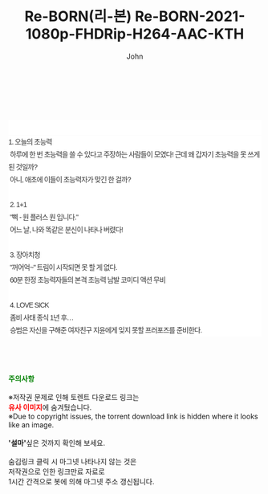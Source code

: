 ﻿---
layout: post
title:  "Re-BORN(리-본) Re-BORN-2021-1080p-FHDRip-H264-AAC-KTH"
author: John
categories: [ 영화 ]
tags: [  ]
image:  
description: "Re-BORN(리-본) Re-BORN-2021-1080p-FHDRip-H264-AAC-KTH torrent 정보 공유"
toc: true
toc_sticky: true
---

<br>
<div class="view-img">
<a class="view_image" href="https://torrentmobile59.com/bbs/view_image.php?fn=%2Fdata%2Ffile%2Fmovie%2F2345726642_bnjaZTgJ_6589b69ead6a70d333c24578c17f121694353238.jpg" target="_blank"><img alt="" class="img-tag" content="https://torrentmobile59.com/data/file/movie/2345726642_bnjaZTgJ_6589b69ead6a70d333c24578c17f121694353238.jpg" itemprop="image" src="https://torrentmobile59.com/data/file/movie/2345726642_bnjaZTgJ_6589b69ead6a70d333c24578c17f121694353238.jpg"/></a></div><div class="view-content" itemprop="description">
<p><br/></p><div class="title_area" style="margin:0px 0px 9px;padding:0px;list-style:none;font-size:12px;font-family:'나눔고딕', NanumGothic, '돋움', Dotum, Helvetica, 'AppleSDGothicNeo-Medium', AppleGothic, sans-serif;height:30px;float:none;background-color:rgb(255,255,255);"><h4 class="h_story" style="margin:5px 10px 0px 0px;padding:0px;list-style:none;font-size:12px;font-family:'돋움', sans-serif;height:18px;width:49px;background:url(&quot;https://ssl.pstatic.net/static/movie/2020/10/h_tx_sp5.png&quot;) no-repeat 0px -17px;float:left;"><strong class="blind" style="margin:0px;padding:0px;list-style:none;font-size:0px;font-family:inherit;color:inherit;width:1px;height:1px;line-height:0;">줄거리</strong></h4></div><p class="con_tx" style="margin-top:-7px;margin-bottom:-6px;list-style:none;font-size:14px;font-family:'나눔고딕', NanumGothic, '돋움', Dotum, Helvetica, 'AppleSDGothicNeo-Medium', AppleGothic, sans-serif;color:rgb(51,51,51);background-image:url(&quot;https://ssl.pstatic.net/static/movie/2014/01/blank.gif&quot;);letter-spacing:-1px;line-height:25px;background-color:rgb(255,255,255);">1. 오늘의 초능력<br style="list-style:none;font-size:12px;font-family:'돋움', sans-serif;color:rgb(0,0,0);"/> 하루에 한 번 초능력을 쓸 수 있다고 주장하는 사람들이 모였다! 근데 왜 갑자기 초능력을 못 쓰게 된 것일까?<br style="list-style:none;font-size:12px;font-family:'돋움', sans-serif;color:rgb(0,0,0);"/> 아니, 애초에 이들이 초능력자가 맞긴 한 걸까?<br style="list-style:none;font-size:12px;font-family:'돋움', sans-serif;color:rgb(0,0,0);"/> <br style="list-style:none;font-size:12px;font-family:'돋움', sans-serif;color:rgb(0,0,0);"/> 2. 1+1<br style="list-style:none;font-size:12px;font-family:'돋움', sans-serif;color:rgb(0,0,0);"/> "삑 - 원 플러스 원 입니다."<br style="list-style:none;font-size:12px;font-family:'돋움', sans-serif;color:rgb(0,0,0);"/> 어느 날, 나와 똑같은 분신이 나타나 버렸다!<br style="list-style:none;font-size:12px;font-family:'돋움', sans-serif;color:rgb(0,0,0);"/> <br style="list-style:none;font-size:12px;font-family:'돋움', sans-serif;color:rgb(0,0,0);"/> 3. 장아치청<br style="list-style:none;font-size:12px;font-family:'돋움', sans-serif;color:rgb(0,0,0);"/> "꺼어억~" 트림이 시작되면 못 할 게 없다.<br style="list-style:none;font-size:12px;font-family:'돋움', sans-serif;color:rgb(0,0,0);"/> 60분 한정 초능력자들의 본격 초능력 남발 코미디 액션 무비<br style="list-style:none;font-size:12px;font-family:'돋움', sans-serif;color:rgb(0,0,0);"/> <br style="list-style:none;font-size:12px;font-family:'돋움', sans-serif;color:rgb(0,0,0);"/> 4. LOVE SICK<br style="list-style:none;font-size:12px;font-family:'돋움', sans-serif;color:rgb(0,0,0);"/> 좀비 사태 종식 1년 후…<br style="list-style:none;font-size:12px;font-family:'돋움', sans-serif;color:rgb(0,0,0);"/> 승범은 자신을 구해준 여자친구 지윤에게 잊지 못할 프러포즈를 준비한다.</p> </div>
    
<br><br><br>
<p data-ke-size="size16"><b><span style="color: green;">주의사항</span></b><br /><br />※저작권 문제로 인해 토렌트 다운로드 링크는<br /><b><span style="color: red;">유사 이미지</span></b>에 숨겨뒀습니다.<br />※Due to copyright issues, the torrent download link is hidden where it looks like an image.<br /><br /><b>'설마'</b>싶은 것까지 확인해 보세요.<br /><br />숨김링크 클릭 시 마그넷 나타나지 않는 것은<br />저작권으로 인한 링크만료 자료로<br />1시간 간격으로 봇에 의해 마그넷 주소 갱신됩니다.</p>
